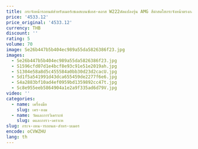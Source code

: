 ```yaml
---
title: กระจังหน้ารถยนต์สำหรับเมอร์เซเดสเบนซ์เอส-คลาส W222ดัดแปลงรุ่น AMG สีดำสดใสกระจังหน้าตรงกลางช่องรับอากาศเข้า
price: '4533.12'
price_original: '4533.12'
currency: THB
discount: ''
rating: 5
volume: 70
image: Se26b447b5b404ec989a55da5826386f23.jpg
images:
  - Se26b447b5b404ec989a55da5826386f23.jpg
  - S1596cfd07d1e4bcf8e93c91e51e2019ah.jpg
  - S1304e58a8d5c455584a0bb30d23d2cacU.jpg
  - Sd1f5a541991d43dca655459de2277f6e6.jpg
  - S4a2883bf10ad4ef0959bd1359892cc47t.jpg
  - Sc8e955eeb5864904a1e2a9f335ad6d79V.jpg
video: ''
categories:
  - name: เครื่องมือ
    slug: เคร-องม
  - name: วัดและการวิเคราะห์
    slug: ดและการว-เคราะห
slug: กระจ-งหน-ารถยนต-สำหร-บเมอร
encode: oCVWZHU
lang: th
---
```

  